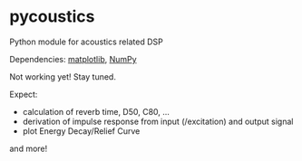 # pycoustics
Python module for acoustics related DSP

Dependencies: [matplotlib](http://matplotlib.org), [NumPy](http://www.numpy.org)

Not working yet! Stay tuned. 

Expect:
- calculation of reverb time, D50, C80, ...
- derivation of impulse response from input (/excitation) and output signal
- plot Energy Decay/Relief Curve

and more!
